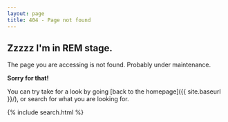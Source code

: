 ```yaml
---
layout: page
title: 404 - Page not found
---
```


Zzzzz I'm in REM stage.
---
The page you are accessing is not found. Probably under maintenance.

**Sorry for that!**

You can try take for a look by going [back to the homepage]({{ site.baseurl }}/), or search for what you are looking for.

{% include search.html %}